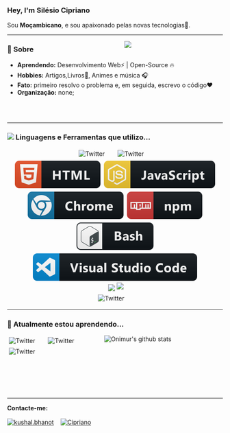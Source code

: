 
### Hey, I'm Silésio Cipriano
Sou  **Moçambicano**, e sou apaixonado pelas novas tecnologias🚀.
<hr/>
<img align='right' src="https://media.giphy.com/media/M9gbBd9nbDrOTu1Mqx/giphy.gif" width="230">

### :diamond_shape_with_a_dot_inside: Sobre
- **Aprendendo:**  Desenvolvimento Web:zap: | Open-Source :fire:	
- **Hobbies:** Artigos,Livros:book:, Animes e música :headphones:
- **Fato:** primeiro resolvo o problema e, em seguida, escrevo o código:heart: 
-  **Organização:** none;
<br/>
<br/>

<hr/>


### <img src="https://media.giphy.com/media/WUlplcMpOCEmTGBtBW/giphy.gif" width="30"> Linguagens e Ferramentas que utilizo...
       
<p align="center">
<img src="https://user-images.githubusercontent.com/68440141/91631374-6206a880-e9d9-11ea-81ef-e80af10696c5.png" alt="Twitter" style="vertical-align:top; margin:4px">
&emsp;
<img src="https://user-images.githubusercontent.com/68440141/91631795-aa739580-e9dc-11ea-9152-ec3ed0582763.png" alt="Twitter" style="vertical-align:top; margin:4px">
&emsp;
<br/>
 <img src="https://raw.githubusercontent.com/8bithemant/8bithemant/master/svg/dev/languages/html.svg" alt="Twitter" style="vertical-align:top; margin:4px"><img src="https://raw.githubusercontent.com/8bithemant/8bithemant/master/svg/dev/languages/js.svg" alt="Twitter" style="vertical-align:top; margin:4px"><img src="https://raw.githubusercontent.com/8bithemant/8bithemant/master/svg/dev/misc/chrome.svg" alt="Twitter" style="vertical-align:top; margin:4px"><img src="https://raw.githubusercontent.com/8bithemant/8bithemant/master/svg/dev/services/npm.svg" alt="Twitter" style="vertical-align:top; margin:4px"><img src="https://raw.githubusercontent.com/8bithemant/8bithemant/master/svg/dev/tools/bash.svg" alt="Twitter" style="vertical-align:top; margin:4px"><img src="https://raw.githubusercontent.com/8bithemant/8bithemant/master/svg/dev/tools/visualstudio_code.svg" alt="Twitter" style="vertical-align:top; margin:4px"> 
 <br/>
 <img width="10%" src="https://www.vectorlogo.zone/logos/json/json-ar21.svg" style="vertical-align:top; margin:4px"><img width="10%" src="https://www.vectorlogo.zone/logos/git-scm/git-scm-ar21.svg">
 <br/>
 <img src="https://user-images.githubusercontent.com/68440141/91631814-dbec6100-e9dc-11ea-8f9e-640dc8368e90.png" alt="Twitter" style="vertical-align:top; margin:4px">
&emsp;
</p>

<hr/>

### :rocket: Atualmente estou aprendendo...
<p align="left">
  <a href="https://github.com/onimur/handle-path-oz">
    <img width="55%" align="right" alt="Onimur's github stats" src="https://github-readme-stats.vercel.app/api?username=silesio-cipriano&show_icons=true&hide_border=true" />
  </a>
<img src="https://user-images.githubusercontent.com/68440141/91631470-f244ed80-e9d9-11ea-8799-fd124bce2d28.png" alt="Twitter" style="vertical-align:top; margin:4px">
&emsp;
<img src="https://user-images.githubusercontent.com/68440141/91631676-b1e66f00-e9db-11ea-87fe-08353f88c777.png" alt="Twitter" style="vertical-align:top; margin:4px">
&emsp;
<img src="https://user-images.githubusercontent.com/68440141/91631679-b579f600-e9db-11ea-9ab0-1e1ceb5fc48e.png" alt="Twitter" style="vertical-align:top; margin:4px">
&emsp;
<p/>
<br/><br/><br/><br/>
<hr/>

**Contacte-me:**
<p align="left">
<a href="https://www.instagram.com/silesio_cipriano/" target="blank"><img align="center" src="https://cdn.jsdelivr.net/npm/simple-icons@3.0.1/icons/instagram.svg" alt="kushal.bhanot" height="40" width="40" /></a> &nbsp;&nbsp;
   <a href="https://unsplash.com/@silesiocipriano" target="blank"><img align="center" src="https://cdn.jsdelivr.net/npm/simple-icons@3.0.1/icons/unsplash.svg" alt="Cipriano" height="40" width="40" /></a> &nbsp;&nbsp;
</p>

